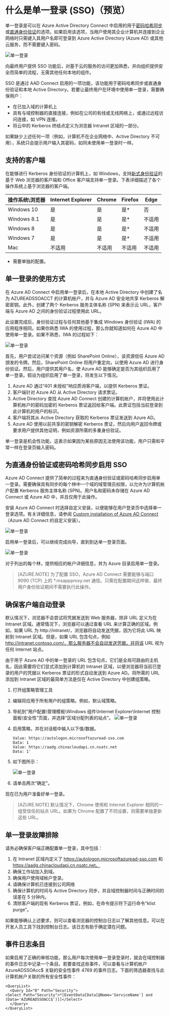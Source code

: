 <properties
    pageTitle="Azure AD Connect：单一登录 | Azure"
    description="本主题介绍了你需要了解的如何从本地 Active Directory (AD) 单一登录到基于云的 Azure Active Directory (Azure AD) 和连接的服务的信息。"
    services="active-directory"
    keywords="什么是 Azure AD Connect, 安装 Active Directory, Azure AD 所需的组件, SSO, 单一登录"
    documentationcenter=""
    author="billmath"
    manager="femila"/>  

    
<tag    
    ms.assetid="9f994aca-6088-40f5-b2cc-c753a4f41da7"
    ms.service="active-directory"
    ms.workload="identity"
    ms.tgt_pltfrm="na"
    ms.devlang="na"
    ms.topic="article"
    ms.date="01/04/2017"
    ms.author="billmath" 
    wacn.date="02/13/2017"/>

# 什么是单一登录 (SSO)（预览）
单一登录是可以在 Azure Active Directory Connect 中启用的用于[密码哈希同步](/documentation/articles/active-directory-aadconnectsync-implement-password-synchronization/)或[直通身份验证](/documentation/articles/active-directory-aadconnect-pass-through-authentication/)的选项。如果启用该选项，当用户使用其企业计算机并连接到企业网络时只需键入其用户名即可登录到 Azure Active Directory (Azure AD) 或其他云服务，而不需要键入密码。

![单一登录](./media/active-directory-aadconnect-sso/sso1.png)  


向最终用户提供 SSO 功能后，对基于云的服务的访问更加熟悉，并向组织提供安全而简单的流程，无需其他任何本地的组件。

SSO 是通过 AAD Connect 启用的一项功能，该功能用于密码哈希同步或直通身份验证和本地 Active Directory。若要让最终用户在环境中使用单一登录，需要确保用户：


- 在已加入域的计算机上
- 具有与域控制器的直接连接，例如在公司的有线或无线网络上，或通过远程访问连接，如 VPN 连接。
- 将云中的 Kerberos 终结点定义为浏览器 Intranet 区域的一部分。

如果缺少上述任何一项（例如，计算机不在企业网络中、Active Directory 不可用），系统只会提示用户输入其密码，如同未使用单一登录时一样。

## 支持的客户端
在能够进行 Kerberos 身份验证的计算机上，如 Windows，支持[新式身份验证](https://aka.ms/modernauthga)的基于 Web 浏览器的客户端和 Office 客户端支持单一登录。下表详细描述了各个操作系统上基于浏览器的客户端。

| 操作系统\\浏览器 |Internet Explorer|Chrome|Firefox|Edge
| --- | --- |--- | --- |--- |
|Windows 10|是|是|是*|否
|Windows 8.1|是|是|是*|不适用
|Windows 8|是|是|是*|不适用
|Windows 7|是|是|是*|不适用
|Mac|不适用|不适用|不适用|不适用

- 需要单独的配置。

## 单一登录的使用方式

在 Azure AD Connect 中启用单一登录后，在本地 Active Directory 中创建了名为 AZUREADSSOACCT 的计算机帐户，并与 Azure AD 安全地共享 Kerberos 解密密钥。此外，创建了两个 Kerberos 服务主体名称 (SPN) 来表示云 URL，客户端与 Azure AD 之间的身份验证过程使用此 URL。

此设置完成后，身份验证过程与任何其他基于集成 Windows 身份验证 (IWA) 的应用程序相同。如果你熟悉 IWA 的使用过程，那么你就知道如何在 Azure AD 中使用单一登录。如果不熟悉，IWA 的过程如下：

![单一登录](./media/active-directory-aadconnect-sso/sso2.png)  


首先，用户尝试访问某个资源（例如 SharePoint Online），该资源信任 Azure AD 颁发的令牌。然后，SharePoint Online 将用户重定向，以使用 Azure AD 进行身份验证。然后，用户提供其用户名，使 Azure AD 能够确定是否为其组织启用了单一登录。假设为组织启用了单一登录，将发生以下情况。

1.	Azure AD 通过“401 未授权”响应质询客户端，以提供 Kerberos 票证。
2.	客户端针对 Azure AD 从 Active Directory 请求票证。
3.	Active Directory 查找 Azure AD Connect 创建的计算机帐户，并将使用此计算机帐户的密码加密的 Kerberos 票证返回给客户端。此票证包括当前登录到此计算机的用户的标识。
4.	客户端将其从 Active Directory 获取的 Kerberos 票证发送到 Azure AD。
5.	Azure AD 使用以前共享的密钥解密 Kerberos 票证，然后向用户返回令牌或要求用户提供其他证明，例如资源所需的多重身份验证。

单一登录是机会性功能，这表示如果因为某些原因无法使用该功能，用户只需和平常一样在登录页输入密码。

## 为直通身份验证或密码哈希同步启用 SSO
Azure AD Connect 提供了简单的过程来为直通身份验证或密码哈希同步启用单一登录。需要确保具有同步的每个林中一个域的域管理员权限，以允许为计算机帐户配置 Kerberos 服务主体名称 (SPN)。用户名和密码未存储在 Azure AD Connect 或 Azure AD 中，并且仅用于此操作。

安装 Azure AD Connect 时选择自定义安装，以便能够在用户登录页中选择单一登录选项。有关详细信息，请参阅 [Custom installation of Azure AD Connect](/documentation/articles/active-directory-aadconnect-get-started-custom/)（Azure AD Connect 的自定义安装）。

![单一登录](./media/active-directory-aadconnect-sso/sso3.png)  


启用单一登录后，可以继续完成向导，直到到达单一登录页面。

![单一登录](./media/active-directory-aadconnect-sso/sso4.png)  


对于列出的每个林，提供相应的帐户详细信息，并为 Azure 目录启用单一登录。

>[AZURE.NOTE]
为了配置 SSO，Azure AD Connect 需要能够与端口 9090 (TCP) 上的 *.msappproxy.net 通信。只需在配置期间这样做，最终用户身份验证期间不需要执行此操作。

## 确保客户端自动登录
默认情况下，浏览器不会尝试将凭据发送到 Web 服务器，除非 URL 定义为在 Intranet 区域。通常情况下，浏览器可以通过查看 URL 来计算正确的区域。例如，如果 URL 为 http://intranet/，浏览器将自动发送凭据，因为它将此 URL 映射到 Intranet 区域。但是，如果 URL 包含句点，例如 http://intranet.contoso.com/，那么服务器不会自动发送凭据，并将该 URL 视为任何 Internet 站点。

由于用于 Azure AD 中的单一登录的 URL 包含句点，它们是全局可路由的主机名，因此需要将它们显式添加到计算机的 Intranet 区域，以便浏览器将当前已登录的用户的凭据以 Kerberos 票证的形式自动发送到 Azure AD。将所需的 URL 添加到 Intranet 区域的最简单方法是仅在 Active Directory 中创建组策略。

1.	打开组策略管理工具
2.	编辑将应用于所有用户的组策略。例如，默认域策略。
3.	导航到“用户配置\\管理模板\\Windows 组件\\Internet Explorer\\Internet 控制面板\\安全性”页面，并选择“区域分配列表的站点”。
![单一登录](./media/active-directory-aadconnect-sso/sso6.png)</br>
4.	启用策略，并在对话框中输入以下值/数据。</br>

		Value: https://autologon.microsoftazuread-sso.com
    	Data: 1
    	Value: https://aadg.chinacloudapi.cn.nsatc.net
    	Data: 1'

5.	如下图所示：

	![单一登录](./media/active-directory-aadconnect-sso/sso7.png)  


6.	请单击两次“确定”。

现在已为用户准备好单一登录。

>[AZURE.NOTE]
默认情况下，Chrome 使用和 Internet Explorer 相同的一组受信任的站点 URL。如果为 Chrome 配置了不同设置，则需要单独更新这些 URL。

## 单一登录故障排除
请务必确保客户端正确配置单一登录，其中包括：

1.	在 Intranet 区域内定义了 https://autologon.microsoftazuread-sso.com 和 https://aadg.chinacloudapi.cn.nsatc.net。
2.	确保工作站加入到域。
3.	确保用户使用域帐户登录。
4.	请确保计算机已连接到公司网络
5.	确保计算机的时间与 Active Directory 同步，并且域控制器时间与正确时间的误差在 5 分钟内。
6.	清除客户端的现有 Kerberos 票证，例如，在命令提示符下运行命令“klist purge”。

如果能够确认上述要求，则可以查看浏览器的控制台日志以了解其他信息。可以在开发人员工具下找到控制台日志。该日志有助于确定潜在问题。

## 事件日志条目
如果启用了正确的审核功能，那么用户每次使用单一登录登录时，就会在域控制器的事件日志中记录一个条目。若要查找这些事件，可以查看与计算机帐户 AzureADSSOAcc$ 关联的安全性事件 4769 的事件日志。下面的筛选器查找与此计算机帐户关联的所有安全性事件：

	<QueryList>
	  <Query Id="0" Path="Security">
	<Select Path="Security">*[EventData[Data[@Name='ServiceName'] and (Data='AZUREADSSOACC$')]]</Select>
	  </Query>
	</QueryList>

<!---HONumber=Mooncake_0206_2017-->
<!--Update_Description: wording update-->